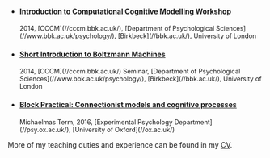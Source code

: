 <ul class="cv">
 
<li class="cv">
 <h4 style= "text-decoration:underline"><a href="//sites.google.com/site/introcompcog/">Introduction to Computational Cognitive Modelling Workshop</a></h4>
 <p style="font-size: 0.9em">2014, [CCCM](//cccm.bbk.ac.uk/), [Department of Psychological Sciences](//www.bbk.ac.uk/psychology/), [Birkbeck](//bbk.ac.uk/), University of London</p></li>

<li class="cv">
 <h4 style= "text-decoration:underline"><a href="/doc/BM.pdf">Short Introduction to Boltzmann Machines</a></h4>
 <p style="font-size: 0.9em">2014, [CCCM](//cccm.bbk.ac.uk/) Seminar, [Department of Psychological Sciences](//www.bbk.ac.uk/psychology/), [Birkbeck](//bbk.ac.uk/), University of London</p></li>

<li class="cv">
 <h4 style= "text-decoration:underline"><a href="/connectionism/">Block Practical: Connectionist models and cognitive processes</a></h4>
 <p style="font-size: 0.9em">Michaelmas Term, 2016, [Experimental Psychology Department](//psy.ox.ac.uk/), [University of Oxford](//ox.ac.uk/)</p></li>

</ul>
More of my teaching duties and experience can be found in my <a href="/doc/cv_olivia_guest.pdf">CV</a>.

